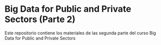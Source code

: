 # Big Data for Public and Private Sectors (Parte 2)
Este repositorio contiene los materiales de las segunda parte del curso Big Data for Public and Private Sectors 

